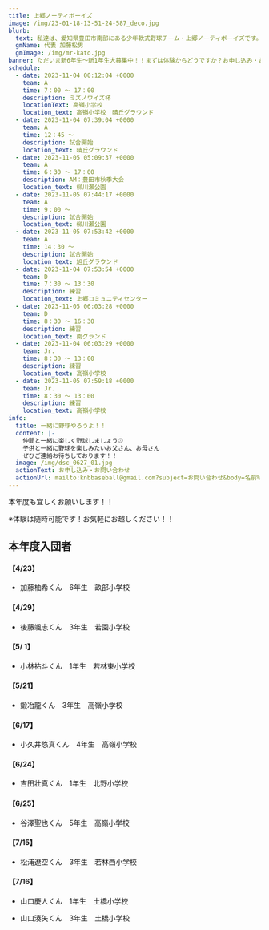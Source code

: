 ```yaml
---
title: 上郷ノーティボーイズ
image: /img/23-01-18-13-51-24-587_deco.jpg
blurb:
  text: 私達は、愛知県豊田市南部にある少年軟式野球チーム・上郷ノーティボーイズです。野球を愛する少年・少女達の夢を育み、軟式野球を正しく指導し、体力向上と礼儀を養成します。また、親友同士の友情と交歓の場を与え、規則正しい明朗な少年・少女を育成することを目的としています。
  gmName: 代表 加藤松男
  gmImage: /img/mr-kato.jpg
banner: ただいま新6年生～新1年生大募集中！！まずは体験からどうですか？お申し込み・お問い合わせはお気軽にどうぞ！！
schedule:
  - date: 2023-11-04 00:12:04 +0000
    team: A
    time: 7：00 ～ 17：00
    description: ミズノワイズ杯
    locationText: 高嶺小学校
    location_text: 高嶺小学校　晴丘グラウンド
  - date: 2023-11-04 07:39:04 +0000
    team: A
    time: 12：45 ～
    description: 試合開始
    location_text: 晴丘グラウンド
  - date: 2023-11-05 05:09:37 +0000
    team: A
    time: 6：30 ～ 17：00
    description: AM：豊田市秋季大会　　　　　　　　　　　　　　　　　　　　　　　　　PM：ミズノワイズ杯
    location_text: 柳川瀬公園　　　　　　　　　　　　　　　　　　　　　　　　　　　　　　　旭丘グラウンド
  - date: 2023-11-05 07:44:17 +0000
    team: A
    time: 9：00 ～
    description: 試合開始
    location_text: 柳川瀬公園
  - date: 2023-11-05 07:53:42 +0000
    team: A
    time: 14：30 ～
    description: 試合開始
    location_text: 旭丘グラウンド
  - date: 2023-11-04 07:53:54 +0000
    team: D
    time: 7：30 ～ 13：30
    description: 練習
    location_text: 上郷コミュニティセンター
  - date: 2023-11-05 06:03:28 +0000
    team: D
    time: 8：30 ～ 16：30
    description: 練習
    location_text: 南グランド
  - date: 2023-11-04 06:03:29 +0000
    team: Jr.
    time: 8：30 ～ 13：00
    description: 練習
    location_text: 高嶺小学校
  - date: 2023-11-05 07:59:18 +0000
    team: Jr.
    time: 8：30 ～ 13：00
    description: 練習
    location_text: 高嶺小学校
info:
  title: 一緒に野球やろうよ！！
  content: |-
    仲間と一緒に楽しく野球しましょう⚾
    子供と一緒に野球を楽しみたいお父さん、お母さん
    ぜひご連絡お待ちしております！！
  image: /img/dsc_0627_01.jpg
  actionText: お申し込み・お問い合わせ
  actionUrl: mailto:knbbaseball@gmail.com?subject=お問い合わせ&body=名前%20%3A%0D%0Aふりがな%20%3A%0D%0A電話%20%3A%0D%0A学校名%20%3A%0D%0A学年%20%3A%0D%0Aお問い合せ内容%20%3A（例、体験・見学・入団希望）
---
```

本年度も宜しくお願いします！！


※体験は随時可能です！お気軽にお越しください！！

## 本年度入団者

#### 【4/23】

* 加藤柚希くん　6年生　畝部小学校

#### 【4/29】

* 後藤颯志くん　3年生　若園小学校

#### 【5/ 1】

* 小林祐斗くん　1年生　若林東小学校

#### 【5/21】

* 鍛冶龍くん　3年生　高嶺小学校

#### 【6/17】

* 小久井悠真くん　4年生　高嶺小学校

#### 【6/24】

* 吉田壮真くん　1年生　北野小学校

#### 【6/25】

* 谷澤聖也くん　5年生　高嶺小学校

#### 【7/15】

* 松浦遼空くん　3年生　若林西小学校

#### 【7/16】

* 山口慶人くん　1年生　土橋小学校

* 山口湊矢くん　3年生　土橋小学校